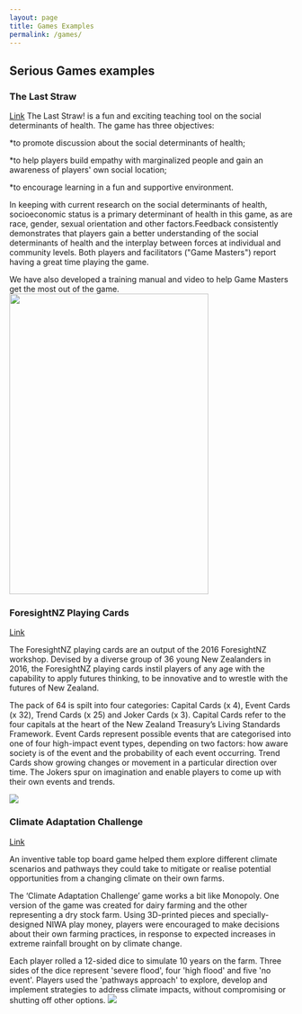 ```yaml
---
layout: page
title: Games Examples
permalink: /games/
---
```


## Serious Games examples

### The Last Straw
[Link](http://www.thelaststraw.ca/)
The Last Straw! is a fun and exciting teaching tool on the social determinants of health. The game has three objectives:

*to promote discussion about the social determinants of health;

*to help players build empathy with marginalized people and gain an awareness of players' own social location;

*to encourage learning in a fun and supportive environment.

In keeping with current research on the social determinants of health, socioeconomic status is a primary determinant of health in this game, as are race, gender, sexual orientation and other factors.Feedback consistently demonstrates that players gain a better understanding of the social determinants of health and the interplay between forces at individual and community levels.  Both players and facilitators ("Game Masters") report having a great time playing the game.

We have also developed a training manual and video to help Game Masters get the most out of the game.
<img src="http://www.thelaststraw.ca/attachments/Image/TLS-Board.gif" width=354px height=535px>


### ForesightNZ Playing Cards
[Link](https://mcguinnessinstitute.bigcartel.com/product/2016-foresightnz-playing-cards)

The ForesightNZ playing cards are an output of the 2016 ForesightNZ workshop.
Devised by a diverse group of 36 young New Zealanders in 2016, the ForesightNZ playing cards instil players of any age with the capability to apply futures thinking, to be innovative and to wrestle with the futures of New Zealand.

The pack of 64 is spilt into four categories: Capital Cards (x 4), Event Cards (x 32), Trend Cards (x 25) and Joker Cards (x 3). Capital Cards refer to the four capitals at the heart of the New Zealand Treasury’s Living Standards Framework. Event Cards represent possible events that are categorised into one of four high-impact event types, depending on two factors: how aware society is of the event and the probability of each event occurring. Trend Cards show growing changes or movement in a particular direction over time. The Jokers spur on imagination and enable players to come up with their own events and trends.

<img src="https://assets.bigcartel.com/product_images/248413679/20161109-Playing-Cards-Flyer-Print-ready.jpg?auto=format&fit=max&h=1000&w=1000">

### Climate Adaptation Challenge
[Link](https://niwa.co.nz/news/fieldays-farming-for-the-future)

An inventive table top board game helped them explore different climate scenarios and pathways they could take to mitigate or realise potential opportunities from a changing climate on their own farms.

The ‘Climate Adaptation Challenge’ game works a bit like Monopoly. One version of the game was created for dairy farming and the other representing a dry stock farm. Using 3D-printed pieces and specially-designed NIWA play money, players were encouraged to make decisions about their own farming practices, in response to expected increases in extreme rainfall brought on by climate change.

Each player rolled a 12-sided dice to simulate 10 years on the farm. Three sides of the dice represent 'severe flood', four 'high flood' and five 'no event'. Players used the 'pathways approach' to explore, develop and implement strategies to address climate impacts, without compromising or shutting off other options.
<img src="https://niwa.co.nz/sites/niwa.co.nz/files/styles/full_screen_feature/public/Minister-James-Shaw-Climate-Adaptation-Challenge.jpg?itok=DRRvQGHr">
